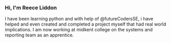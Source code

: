 ### Hi, I'm Reece Liddon 
I have been learning python and with help of @futureCodersSE, i have helped and even created and completed a project myself that had real world implications. I am now working at midkent college on the systems and reporting team as an apprentice.

<!--
**L1dd0n/L1dd0n** is a ✨ _special_ ✨ repository because its `README.md` (this file) appears on your GitHub profile.

Here are some ideas to get you started:

- 🔭 I’m currently working on ...
- 🌱 I’m currently learning ...
- 👯 I’m looking to collaborate on ...
- 🤔 I’m looking for help with ...
- 💬 Ask me about ...
- 📫 How to reach me: ...
- 😄 Pronouns: ...
- ⚡ Fun fact: ...
-->

